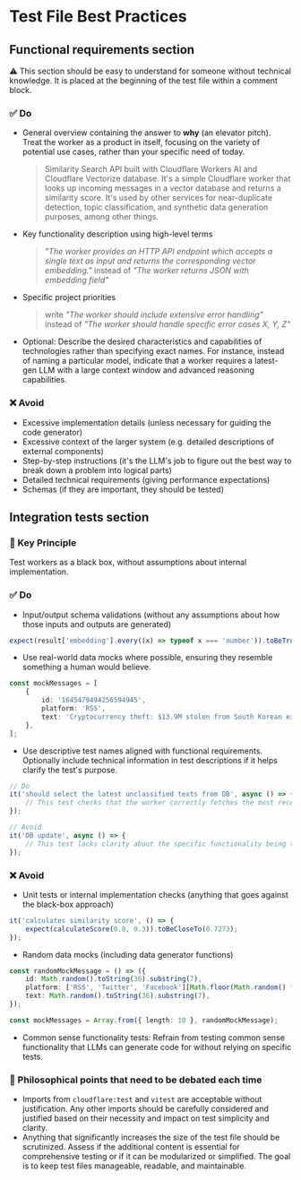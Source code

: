# Test File Best Practices

## Functional requirements section

⚠️ This section should be easy to understand for someone without technical knowledge. It is placed at the beginning of the test file within a comment block.

### ✅️ Do

- General overview containing the answer to **why** (an elevator pitch). Treat the worker as a product in itself, focusing on the variety of potential use cases, rather than your specific need of today.
  > Similarity Search API built with Cloudflare Workers AI and Cloudflare Vectorize database. It's a simple Cloudflare worker that looks up incoming messages in a vector database and returns a similarity score. It's used by other services for near-duplicate detection, topic classification, and synthetic data generation purposes, among other things.

- Key functionality description using high-level terms
  > _"The worker provides an HTTP API endpoint which accepts a single text as input and returns the corresponding vector embedding."_ instead of _"The worker returns JSON with embedding field"_

- Specific project priorities
  > write _"The worker should include extensive error handling"_ instead of _"The worker should handle specific error cases X, Y, Z"_

- Optional: Describe the desired characteristics and capabilities of technologies rather than specifying exact names. For instance, instead of naming a particular model, indicate that a worker requires a latest-gen LLM with a large context window and advanced reasoning capabilities.

### ❌ Avoid

- Excessive implementation details (unless necessary for guiding the code generator)
- Excessive context of the larger system (e.g. detailed descriptions of external components)
- Step-by-step instructions (it's the LLM's job to figure out the best way to break down a problem into logical parts)
- Detailed technical requirements (giving performance expectations)
- Schemas (if they are important, they should be tested)

## Integration tests section

### 🎯 Key Principle

Test workers as a black box, without assumptions about internal implementation.

### ✅️ Do

- Input/output schema validations (without any assumptions about how those inputs and outputs are generated)
```ts
expect(result['embedding'].every((x) => typeof x === 'number')).toBeTruthy();
```

- Use real-world data mocks where possible, ensuring they resemble something a human would believe.
```ts
const mockMessages = [
	{
		id: '1645479494256594945',
		platform: 'RSS',
		text: 'Cryptocurrency theft: $13.9M stolen from South Korean exchange GDAC',
	},
];
```

- Use descriptive test names aligned with functional requirements. Optionally include technical information in test descriptions if it helps clarify the test's purpose.
```ts
// Do
it('should select the latest unclassified texts from DB', async () => {
	// This test checks that the worker correctly fetches the most recent unclassified texts from the database, ensuring proper database query functionality.
});

// Avoid
it('DB update', async () => {
	// This test lacks clarity about the specific functionality being tested.
});
```

### ❌ Avoid

- Unit tests or internal implementation checks (anything that goes against the black-box approach)
```ts
it('calculates similarity score', () => {
	expect(calculateScore(0.8, 0.3)).toBeCloseTo(0.7273);
});
```

- Random data mocks (including data generator functions)
```ts
const randomMockMessage = () => ({
	id: Math.random().toString(36).substring(7),
	platform: ['RSS', 'Twitter', 'Facebook'][Math.floor(Math.random() * 3)],
	text: Math.random().toString(36).substring(7),
});

const mockMessages = Array.from({ length: 10 }, randomMockMessage);
```

- Common sense functionality tests: Refrain from testing common sense functionality that LLMs can generate code for without relying on specific tests.

### 🤔 Philosophical points that need to be debated each time

- Imports from `cloudflare:test` and `vitest` are acceptable without justification. Any other imports should be carefully considered and justified based on their necessity and impact on test simplicity and clarity.
- Anything that significantly increases the size of the test file should be scrutinized. Assess if the additional content is essential for comprehensive testing or if it can be modularized or simplified. The goal is to keep test files manageable, readable, and maintainable.
